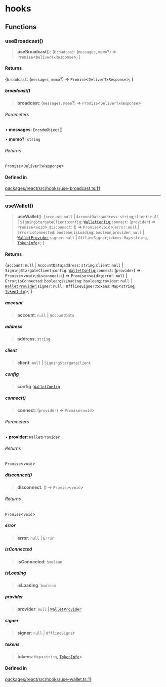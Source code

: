 # hooks

## Functions

### useBroadcast()

> **useBroadcast**(): \{`broadcast`: (`messages`, `memo`?) => `Promise`\<`DeliverTxResponse`\>; \}

#### Returns

\{`broadcast`: (`messages`, `memo`?) => `Promise`\<`DeliverTxResponse`\>; \}

##### broadcast()

> **broadcast**: (`messages`, `memo`?) => `Promise`\<`DeliverTxResponse`\>

###### Parameters

• **messages**: `EncodeObject`[]

• **memo?**: `string`

###### Returns

`Promise`\<`DeliverTxResponse`\>

#### Defined in

[packages/react/src/hooks/use-broadcast.ts:11](https://github.com/mintthemoon/microcosm-js/blob/fb95c90ab10e9a453e664325843ddb64e7e576c9/packages/react/src/hooks/use-broadcast.ts#L11)

***

### useWallet()

> **useWallet**(): \{`account`: `null` \| `AccountData`;`address`: `string`;`client`: `null` \| `SigningStargateClient`;`config`: [`WalletConfig`](types.md#walletconfig);`connect`: (`provider`) => `Promise`\<`void`\>;`disconnect`: () => `Promise`\<`void`\>;`error`: `null` \| `Error`;`isConnected`: `boolean`;`isLoading`: `boolean`;`provider`: `null` \| [`WalletProvider`](types.md#walletprovider);`signer`: `null` \| `OfflineSigner`;`tokens`: `Map`\<`string`, [`TokenInfo`](utility/namespaces/tokens.md#tokeninfo)\>; \}

#### Returns

\{`account`: `null` \| `AccountData`;`address`: `string`;`client`: `null` \| `SigningStargateClient`;`config`: [`WalletConfig`](types.md#walletconfig);`connect`: (`provider`) => `Promise`\<`void`\>;`disconnect`: () => `Promise`\<`void`\>;`error`: `null` \| `Error`;`isConnected`: `boolean`;`isLoading`: `boolean`;`provider`: `null` \| [`WalletProvider`](types.md#walletprovider);`signer`: `null` \| `OfflineSigner`;`tokens`: `Map`\<`string`, [`TokenInfo`](utility/namespaces/tokens.md#tokeninfo)\>; \}

##### account

> **account**: `null` \| `AccountData`

##### address

> **address**: `string`

##### client

> **client**: `null` \| `SigningStargateClient`

##### config

> **config**: [`WalletConfig`](types.md#walletconfig)

##### connect()

> **connect**: (`provider`) => `Promise`\<`void`\>

###### Parameters

• **provider**: [`WalletProvider`](types.md#walletprovider)

###### Returns

`Promise`\<`void`\>

##### disconnect()

> **disconnect**: () => `Promise`\<`void`\>

###### Returns

`Promise`\<`void`\>

##### error

> **error**: `null` \| `Error`

##### isConnected

> **isConnected**: `boolean`

##### isLoading

> **isLoading**: `boolean`

##### provider

> **provider**: `null` \| [`WalletProvider`](types.md#walletprovider)

##### signer

> **signer**: `null` \| `OfflineSigner`

##### tokens

> **tokens**: `Map`\<`string`, [`TokenInfo`](utility/namespaces/tokens.md#tokeninfo)\>

#### Defined in

[packages/react/src/hooks/use-wallet.ts:11](https://github.com/mintthemoon/microcosm-js/blob/fb95c90ab10e9a453e664325843ddb64e7e576c9/packages/react/src/hooks/use-wallet.ts#L11)
